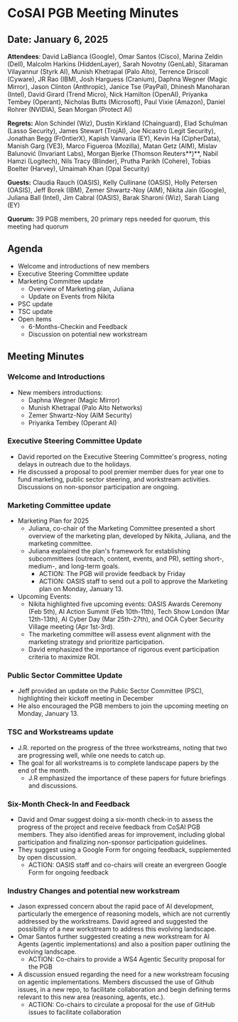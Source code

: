# CoSAI PGB Meeting Minutes

## Date: January 6, 2025 

**Attendees**: David LaBianca (Google), Omar Santos (Cisco), Marina Zeldin (Dell), Malcolm Harkins (HiddenLayer), Sarah Novotny (GenLab), Sitaraman Vilayannur (Styrk AI), Munish Khetrapal (Palo Alto), Terrence Driscoll (Cyware), JR Rao (IBM), Josh Harguess (Cranium), Daphna Wegner (Magic Mirror), Jason Clinton (Anthropic), Janice Tse (PayPal), Dhinesh Manoharan (Intel), David Girard (Trend Micro), Nick Hamilton (OpenAI), Priyanka Tembey (Operant), Nicholas Butts (Microsoft), Paul Vixie (Amazon), Daniel Rohrer (NVIDIA), Sean Morgan (Protect AI)

**Regrets:** Alon Schindel (Wiz),  Dustin Kirkland (Chainguard),  Elad Schulman (Lasso Security), James Stewart (TrojAI), Joe Nicastro (Legit Security), Jonathan Begg (Fr0ntierX),  Kapish Vanvaria (EY), Kevin Ha (CipherData), Manish Garg (VE3), Marco Figueroa (Mozilla), Matan Getz (AIM), Mislav Balunović (Invariant Labs), Morgan Bjerke (Thomson Reuters**)**,  Nabil Hamzi (Logitech), Nils Tracy (Blinder), Prutha Parikh (Cohere), Tobias Boelter (Harvey), Umaimah Khan (Opal Security)

**Guests:** Claudia Rauch (OASIS), Kelly Cullinane (OASIS), Holly Petersen (OASIS), Jeff Borek (IBM), Zemer Shwartz-Noy (AIM), Nikita Jain (Google), Juliana Ball (Intel), Jim Cabral (OASIS), Barak Sharoni (Wiz), Sarah Liang (EY)

**Quorum:** 39 PGB members, 20 primary reps needed for quorum, this meeting had quorum 

## Agenda

* Welcome and introductions of new members  
* Executive Steering Committee update  
* Marketing Committee update  
  * Overview of Marketing plan, Juliana  
  * Update on Events from Nikita  
* PSC update  
* TSC update  
* Open items  
  * 6-Months-Checkin and Feedback  
  * Discussion on potential new workstream

## Meeting Minutes

### Welcome and Introductions

* New members introductions:
  * Daphna Wegner (Magic Mirror)
  *  Munish Khetrapal (Palo Alto Networks)  
  * Zemer Shwartz-Noy (AIM Security) 
  * Priyanka Tembey (Operant AI)

### Executive Steering Committee Update 

* David reported on the Executive Steering Committee's progress, noting delays in outreach due to the holidays.   
* He discussed a proposal to pool premier member dues for year one to fund marketing, public sector steering, and workstream activities. Discussions on non-sponsor participation are ongoing.

### Marketing Committee update

* Marketing Plan for 2025  
  * Juliana, co-chair of the Marketing Committee presented a short overview of the marketing plan, developed by Nikita, Juliana, and the marketing committee.  
  * Juliana explained the plan's framework for establishing subcommittees (outreach, content, events, and PR), setting short-, medium-, and long-term goals.   
    * ACTION: The PGB will provide feedback by Friday  
    * ACTION: OASIS staff to send out a poll to approve the Marketing plan on Monday, January 13.  
* Upcoming Events:   
  * Nikita highlighted five upcoming events: OASIS Awards Ceremony (Feb 5th), AI Action Summit (Feb 10th-11th), Tech Show London (Mar 12th-13th), AI Cyber Day (Mar 25th-27th), and OCA Cyber Security Village meeting (Apr 1st-3rd).   
  * The marketing committee will assess event alignment with the marketing strategy and prioritize participation.  
  * David emphasized the importance of rigorous event participation criteria to maximize ROI.

### Public Sector Committee Update

* Jeff provided an update on the Public Sector Committee (PSC), highlighting their kickoff meeting in December  
* He also encouraged the PGB members to join the upcoming meeting on Monday, January 13.

### TSC and Workstreams update

* J.R. reported on the progress of the three workstreams, noting that two are progressing well, while one needs to catch up.  
* The goal for all workstreams is to complete landscape papers by the end of the month.    
  * J.R emphasized the importance of these papers for future briefings and discussions.

### Six-Month Check-In and Feedback

* David and Omar suggest doing a six-month check-in to assess the progress of the project and receive feedback from CoSAI PGB members. They also identified areas for improvement, including global participation and finalizing non-sponsor participation guidelines.   
* They suggest using a Google Form for ongoing feedback, supplemented by open discussion.  
  * ACTION: OASIS staff and co-chairs will create an evergreen Google Form for ongoing feedback 


### Industry Changes and potential new workstream

* Jason expressed concern about the rapid pace of AI development, particularly the emergence of reasoning models, which are not currently addressed by the workstreams. David agreed and suggested the possibility of a new workstream to address this evolving landscape.   
* Omar Santos further suggested creating a new workstream for AI Agents (agentic implementations) and also a position paper outlining the evolving landscape.  
  * ACTION: Co-chairs to provide a WS4 Agentic Security proposal for the PGB  
* A discussion ensued regarding the need for a new workstream focusing on agentic implementations.  Members discussed the use of Github issues, in a new repo, to facilitate collaboration and begin defining terms relevant to this new area (reasoning, agents, etc.).    
  * ACTION: Co-chairs to circulate a proposal for the use of GitHub issues to facilitate collaboration

  
